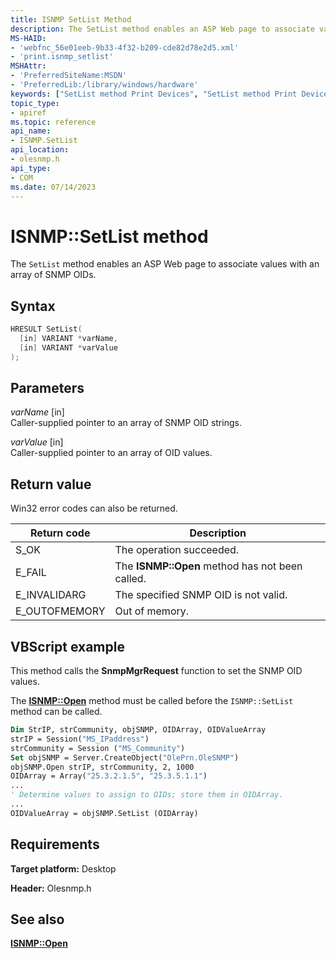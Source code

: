 ```yaml
---
title: ISNMP SetList Method
description: The SetList method enables an ASP Web page to associate values with an array of SNMP OIDs.
MS-HAID:
- 'webfnc_56e01eeb-9b33-4f32-b209-cde82d78e2d5.xml'
- 'print.isnmp_setlist'
MSHAttr:
- 'PreferredSiteName:MSDN'
- 'PreferredLib:/library/windows/hardware'
keywords: ["SetList method Print Devices", "SetList method Print Devices , ISNMP interface", "ISNMP interface Print Devices , SetList method"]
topic_type:
- apiref
ms.topic: reference
api_name:
- ISNMP.SetList
api_location:
- olesnmp.h
api_type:
- COM
ms.date: 07/14/2023
---
```


# ISNMP::SetList method

The `SetList` method enables an ASP Web page to associate values with an array of SNMP OIDs.

## Syntax

```cpp
HRESULT SetList(
  [in] VARIANT *varName,
  [in] VARIANT *varValue
);
```

## Parameters

*varName* \[in\]  
Caller-supplied pointer to an array of SNMP OID strings.

*varValue* \[in\]  
Caller-supplied pointer to an array of OID values.

## Return value

Win32 error codes can also be returned.

| Return code | Description |
|--|--|
| S_OK | The operation succeeded. |
| E_FAIL | The **ISNMP::Open** method has not been called. |
| E_INVALIDARG | The specified SNMP OID is not valid. |
| E_OUTOFMEMORY | Out of memory. |

## VBScript example

This method calls the **SnmpMgrRequest** function to set the SNMP OID values.

The [**ISNMP::Open**](isnmp-open.md) method must be called before the `ISNMP::SetList` method can be called.

```vb
Dim StrIP, strCommunity, objSNMP, OIDArray, OIDValueArray
strIP = Session("MS_IPaddress")
strCommunity = Session ("MS_Community")
Set objSNMP = Server.CreateObject("OlePrn.OleSNMP")
objSNMP.Open strIP, strCommunity, 2, 1000
OIDArray = Array("25.3.2.1.5", "25.3.5.1.1")
...
' Determine values to assign to OIDs; store them in OIDArray.
...
OIDValueArray = objSNMP.SetList (OIDArray)
```

## Requirements

**Target platform:** Desktop

**Header:** Olesnmp.h

## See also

[**ISNMP::Open**](isnmp-open.md)
